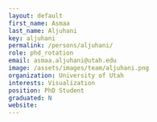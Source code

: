 ```yaml
---
layout: default
first_name: Asmaa
last_name: Aljuhani
key: aljuhani
permalink: /persons/aljuhani/
role: phd_rotation
email: asmaa.aljuhani@utah.edu
image: /assets/images/team/aljuhani.png
organization: University of Utah
interests: Visualization
position: PhD Student
graduated: N
website:
---
```

